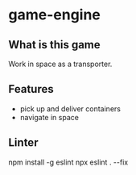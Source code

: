 # game-engine

## What is this game

Work in space as a transporter.

## Features

-   pick up and deliver containers
-   navigate in space


## Linter

npm install -g eslint
npx eslint . --fix

